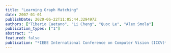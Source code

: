 ```yaml
---
title: "Learning Graph Matching"
date: 2007-01-01
publishDate: 2020-06-22T11:05:44.329497Z
authors: ["Tiberio Caetano", "Li Cheng", "Quoc Le", "Alex Smola"]
publication_types: ["1"]
abstract: ""
featured: false
publication: "*IEEE International Conference on Computer Vision (ICCV)*"
---
```


